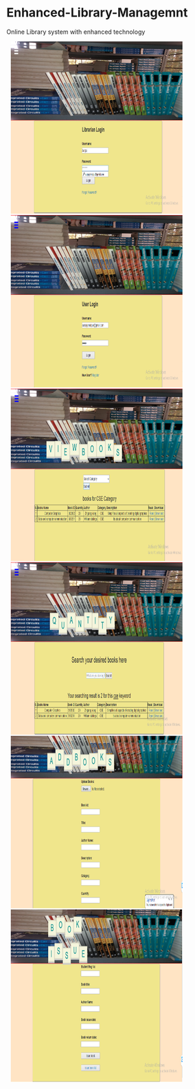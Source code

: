 # Enhanced-Library-Managemnt
Online Library system with enhanced technology
<body>
<div style="float:left" >
    <img height="400" width="400" src="Images/1.png" hspace="10">
    <img height="400" width="400" src="Images/2.png" hspace="10">
    <img height="400" width="400" src="Images/3.png" hspace="10">
    <img height="400" width="400" src="Images/4.png" hspace="10">
    <img height="400" width="400" src="Images/5.png" hspace="10">
    <img height="400" width="400" src="Images/6.png" hspace="10">
</div>  
</body>
